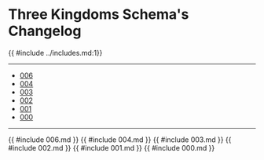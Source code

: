 # Three Kingdoms Schema's Changelog

{{ #include ../includes.md:1}}

-----------------------------------
- [006](#006)
- [004](#004)
- [003](#003)
- [002](#002)
- [001](#001)
- [000](#000)

-----------------------------------
{{ #include 006.md }}
{{ #include 004.md }}
{{ #include 003.md }}
{{ #include 002.md }}
{{ #include 001.md }}
{{ #include 000.md }}